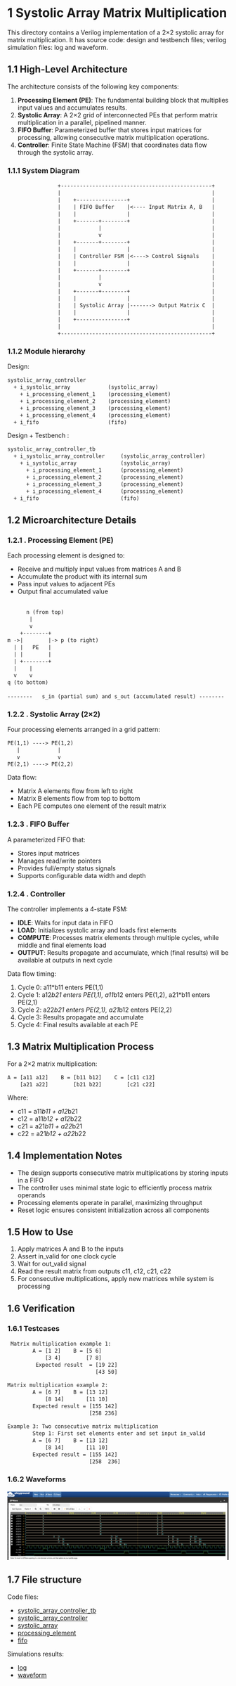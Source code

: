 

# 1 Systolic Array Matrix Multiplication

This directory contains a Verilog implementation of a 2×2 systolic array for matrix multiplication. It has source code: design and testbench files; verilog simulation files: log and waveform.

## 1.1 High-Level Architecture

The architecture consists of the following key components:

1. **Processing Element (PE)**: The fundamental building block that multiplies input values and accumulates results.
2. **Systolic Array**: A 2×2 grid of interconnected PEs that perform matrix multiplication in a parallel, pipelined manner.
3. **FIFO Buffer**: Parameterized buffer that stores input matrices for processing, allowing consecutive matrix multiplication operations.
4. **Controller**: Finite State Machine (FSM) that coordinates data flow through the systolic array.

### 1.1.1 System Diagram

```
                +------------------------------------------------+
                |                                                |
                |    +----------------+                          |
                |    | FIFO Buffer    |<---- Input Matrix A, B   |
                |    |                |                          |
                |    +-------+--------+                          |
                |            |                                   |
                |            v                                   |
                |    +-------+--------+                          |
                |    |                |                          |
                |    | Controller FSM |<----> Control Signals    |
                |    |                |                          |
                |    +-------+--------+                          |
                |            |                                   |
                |            v                                   |
                |    +-------+--------+                          |
                |    |                |                          |
                |    | Systolic Array |-------> Output Matrix C  |
                |    |                |                          |
                |    +----------------+                          |
                |                                                |
                +------------------------------------------------+
```

### 1.1.2 Module hierarchy

Design:
```
systolic_array_controller
  + i_systolic_array            (systolic_array)
    + i_processing_element_1    (processing_element)
    + i_processing_element_2    (processing_element)
    + i_processing_element_3    (processing_element)
    + i_processing_element_4    (processing_element)
  + i_fifo                      (fifo)

```

Design + Testbench :

```
systolic_array_controller_tb
  + i_systolic_array_controller     (systolic_array_controller)
    + i_systolic_array              (systolic_array)
      + i_processing_element_1      (processing_element)
      + i_processing_element_2      (processing_element)
      + i_processing_element_3      (processing_element)
      + i_processing_element_4      (processing_element)
  + i_fifo                          (fifo)
```


## 1.2 Microarchitecture Details

### 1.2.1 . Processing Element (PE)

Each processing element is designed to:
- Receive and multiply input values from matrices A and B
- Accumulate the product with its internal sum
- Pass input values to adjacent PEs
- Output final accumulated value

```

      n (from top)
       |
       v
    +--------+
m ->|        |-> p (to right)
  | |   PE   |
  | |        |
  | +--------+
  |    |
  v    v
q (to bottom) 

--------   s_in (partial sum) and s_out (accumulated result) --------

```

### 1.2.2 . Systolic Array (2×2)

Four processing elements arranged in a grid pattern:

```
PE(1,1) ----> PE(1,2)
   |            |
   v            v
PE(2,1) ----> PE(2,2)
```

Data flow:
- Matrix A elements flow from left to right
- Matrix B elements flow from top to bottom
- Each PE computes one element of the result matrix

### 1.2.3 . FIFO Buffer

A parameterized FIFO that:
- Stores input matrices
- Manages read/write pointers
- Provides full/empty status signals
- Supports configurable data width and depth

### 1.2.4 . Controller

The controller implements a 4-state FSM:
- **IDLE**: Waits for input data in FIFO 
- **LOAD**: Initializes systolic array and loads first elements
- **COMPUTE**: Processes matrix elements through multiple cycles, while middle and final elements load
- **OUTPUT**: Results propagate and accumulate, which (final results) will be available at outputs in next cycle

Data flow timing:
1. Cycle 0: a11*b11 enters PE(1,1)
2. Cycle 1: a12*b21 enters PE(1,1), a11*b12 enters PE(1,2), a21*b11 enters PE(2,1)
3. Cycle 2: a22*b21 enters PE(2,1), a21*b12 enters PE(2,2)
4. Cycle 3: Results propagate and accumulate
5. Cycle 4: Final results available at each PE

## 1.3 Matrix Multiplication Process

For a 2×2 matrix multiplication:

```
A = [a11 a12]    B = [b11 b12]    C = [c11 c12]
    [a21 a22]        [b21 b22]        [c21 c22]
```

Where:
- c11 = a11*b11 + a12*b21
- c12 = a11*b12 + a12*b22
- c21 = a21*b11 + a22*b21
- c22 = a21*b12 + a22*b22

## 1.4 Implementation Notes

- The design supports consecutive matrix multiplications by storing inputs in a FIFO
- The controller uses minimal state logic to efficiently process matrix operands
- Processing elements operate in parallel, maximizing throughput
- Reset logic ensures consistent initialization across all components

## 1.5 How to Use

1. Apply matrices A and B to the inputs
2. Assert in_valid for one clock cycle
3. Wait for out_valid signal
4. Read the result matrix from outputs c11, c12, c21, c22
5. For consecutive multiplications, apply new matrices while system is processing

## 1.6 Verification

### 1.6.1 Testcases
```
 Matrix multiplication example 1:
        A = [1 2]    B = [5 6]
            [3 4]        [7 8]
         Expected result  = [19 22]
                            [43 50]
```

```
Matrix multiplication example 2: 
        A = [6 7]    B = [13 12]
            [8 14]       [11 10]
        Expected result = [155 142]
                          [258 236]

```


```
Example 3: Two consecutive matrix multiplication
        Step 1: First set elements enter and set input in_valid
        A = [6 7]    B = [13 12]
            [8 14]       [11 10]
        Expected result = [155 142]
                          [258  236]
```

### 1.6.2 Waveforms

![waveform](results/waveform.png)
## 1.7 File structure

Code files:
- [systolic_array_controller_tb](systolic_array_controller_tb.sv)
- [systolic_array_controller](systolic_array_controller.sv)
- [systolic_array](systolic_array.sv)
- [processing_element](processing_element.sv)
- [fifo](fifo.sv)

Simulations results:
- [log](log)
- [waveform](waveform.png)